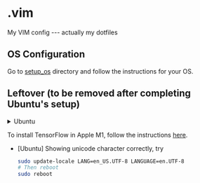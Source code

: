 # .vim
My VIM config --- actually my dotfiles

## OS Configuration

Go to [setup_os](./setup_os) directory and follow the instructions for your OS.


## Leftover (to be removed after completing Ubuntu's setup)

<details>
    <summary>Ubuntu</summary>

    ## Install Software

    ```bash
    ./install ubuntu_essentials
    ./install nvidia_driver
    ```

    ### Set terminator color schemes

    Follow the instructions in [`terminator-themes`](https://github.com/EliverLara/terminator-themes).

    ### Install neovim

    ```bash
    ./install neovim
    ```
</details>

To install TensorFlow in Apple M1, follow the instructions [here](https://developer.apple.com/metal/tensorflow-plugin/).

+ [Ubuntu] Showing unicode character correctly, try
    ```bash
    sudo update-locale LANG=en_US.UTF-8 LANGUAGE=en.UTF-8
    # Then reboot
    sudo reboot
    ```
